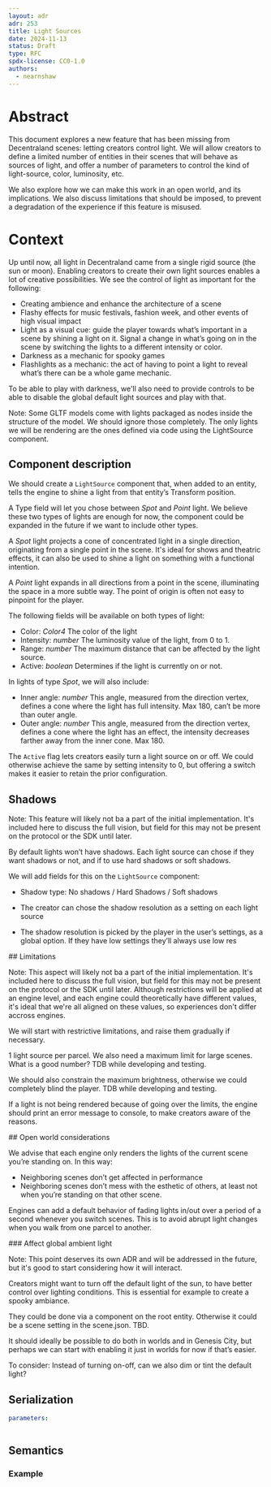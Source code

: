 ```yaml
---
layout: adr
adr: 253
title: Light Sources
date: 2024-11-13
status: Draft
type: RFC
spdx-license: CC0-1.0
authors:
  - nearnshaw
---
```


# Abstract

This document explores a new feature that has been missing from Decentraland scenes: letting creators control light. We will allow creators to define a limited number of entities in their scenes that will behave as sources of light, and offer a number of parameters to control the kind of light-source, color, luminosity, etc.

We also explore how we can make this work in an open world, and its implications.
We also discuss limitations that should be imposed, to prevent a degradation of the experience if this feature is misused.

# Context

Up until now, all light in Decentraland came from a single rigid source (the sun or moon). Enabling creators to create their own light sources enables a lot of creative possibilities. We see the control of light as important for the following:

- Creating ambience and enhance the architecture of a scene
- Flashy effects for music festivals, fashion week, and other events of high visual impact
- Light as a visual cue: guide the player towards what’s important in a scene by shining a light on it. Signal a change in what’s going on in the scene by switching the lights to a different intensity or color.
- Darkness as a mechanic for spooky games
- Flashlights as a mechanic: the act of having to point a light to reveal what’s there can be a whole game mechanic.

To be able to play with darkness, we'll also need to provide controls to be able to disable the global default light sources and play with that.

Note: Some GLTF models come with lights packaged as nodes inside the structure of the model. We should ignore those completely. The only lights we will be rendering are the ones defined via code using the LightSource component.

## Component description

We should create a `LightSource` component that, when added to an entity, tells the engine to shine a light from that entity’s Transform position.

A Type field will let you chose between _Spot_ and _Point_ light. We believe these two types of lights are enough for now, the component could be expanded in the future if we want to include other types.

A _Spot_ light projects a cone of concentrated light in a single direction, originating from a single point in the scene. It's ideal for shows and theatric effects, it can also be used to shine a light on something with a functional intention.

A _Point_ light expands in all directions from a point in the scene, illuminating the space in a more subtle way. The point of origin is often not easy to pinpoint for the player.

The following fields will be available on both types of light:

- Color: _Color4_ The color of the light
- Intensity: _number_ The luminosity value of the light, from 0 to 1.
- Range: _number_ The maximum distance that can be affected by the light source.
- Active: _boolean_ Determines if the light is currently on or not.

In lights of type _Spot_, we will also include:

- Inner angle: _number_ This angle, measured from the direction vertex, defines a cone where the light has full intensity. Max 180, can’t be more than outer angle.
- Outer angle: _number_ This angle, measured from the direction vertex, defines a cone where the light has an effect, the intensity decreases farther away from the inner cone. Max 180.

The `Active` flag lets creators easily turn a light source on or off. We could otherwise achieve the same by setting intensity to 0, but offering a switch makes it easier to retain the prior configuration.

## Shadows

Note: This feature will likely not ba a part of the initial implementation. It's included here to discuss the full vision, but field for this may not be present on the protocol or the SDK until later.

By default lights won’t have shadows. Each light source can chose if they want shadows or not, and if to use hard shadows or soft shadows.

We will add fields for this on the `LightSource` component:

- Shadow type: No shadows / Hard Shadows / Soft shadows

- The creator can chose the shadow resolution as a setting on each light source
- The shadow resolution is picked by the player in the user’s settings, as a global option. If they have low settings they’ll always use low res

## Limitations

Note: This aspect will likely not ba a part of the initial implementation. It's included here to discuss the full vision, but field for this may not be present on the protocol or the SDK until later. Although restrictions will be applied at an engine level, and each engine could theoretically have different values, it's ideal that we're all aligned on these values, so experiences don't differ accross engines.

We will start with restrictive limitations, and raise them gradually if necessary.

1 light source per parcel. We also need a maximum limit for large scenes.
What is a good number? TDB while developing and testing.

We should also constrain the maximum brightness, otherwise we could completely blind the player. TDB while developing and testing.

If a light is not being rendered because of going over the limits, the engine should print an error message to console, to make creators aware of the reasons.

## Open world considerations

We advise that each engine only renders the lights of the current scene you’re standing on. In this way:

- Neighboring scenes don’t get affected in performance
- Neighboring scenes don’t mess with the esthetic of others, at least not when you’re standing on that other scene.

Engines can add a default behavior of fading lights in/out over a period of a second whenever you switch scenes. This is to avoid abrupt light changes when you walk from one parcel to another.

### Affect global ambient light

Note: This point deserves its own ADR and will be addressed in the future, but it's good to start considering how it will interact.

Creators might want to turn off the default light of the sun, to have better control over lighting conditions. This is essential for example to create a spooky ambiance.

They could be done via a component on the root entity. Otherwise it could be a scene setting in the scene.json. TBD.

It should ideally be possible to do both in worlds and in Genesis City, but perhaps we can start with enabling it just in worlds for now if that’s easier.

To consider: Instead of turning on-off, can we also dim or tint the default light?

## Serialization

```yaml
parameters:
```

```protobuf

```

## Semantics

### Example

